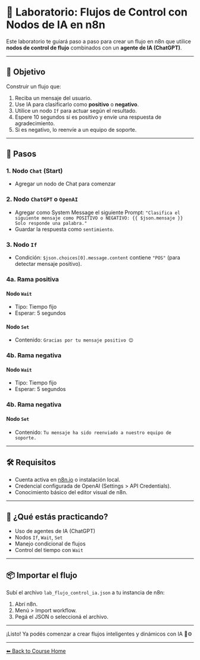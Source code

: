 
# 🧪 Laboratorio: Flujos de Control con Nodos de IA en n8n

Este laboratorio te guiará paso a paso para crear un flujo en n8n que utilice **nodos de control de flujo** combinados con un **agente de IA (ChatGPT)**.

---

## 🎯 Objetivo

Construir un flujo que:
1. Reciba un mensaje del usuario.
2. Use IA para clasificarlo como **positivo** o **negativo**.
3. Utilice un nodo `If` para actuar según el resultado.
4. Espere 10 segundos si es positivo y envíe una respuesta de agradecimiento.
5. Si es negativo, lo reenvíe a un equipo de soporte.

---

## 🧩 Pasos

### 1. Nodo `Chat` (Start)
- Agregar un nodo de Chat para comenzar

### 2. Nodo `ChatGPT` o `OpenAI`
- Agregar como System Message el siguiente Prompt: `"Clasifica el siguiente mensaje como POSITIVO o NEGATIVO:
{{ $json.mensaje }}
Solo responde una palabra."`
- Guardar la respuesta como `sentimiento`.

### 3. Nodo `If`
- Condición: `$json.choices[0].message.content` contiene `"POS"` (para detectar mensaje positivo).

### 4a. Rama positiva
#### Nodo `Wait`
- Tipo: Tiempo fijo
- Esperar: 5 segundos

#### Nodo `Set`
- Contenido: `Gracias por tu mensaje positivo 😊`

### 4b. Rama negativa
#### Nodo `Wait`
- Tipo: Tiempo fijo
- Esperar: 5 segundos

### 4b. Rama negativa
#### Nodo `Set`
- Contenido: `Tu mensaje ha sido reenviado a nuestro equipo de soporte.`


---

## 🛠 Requisitos

- Cuenta activa en [n8n.io](https://n8n.io) o instalación local.
- Credencial configurada de OpenAI (Settings > API Credentials).
- Conocimiento básico del editor visual de n8n.

---

## 🧠 ¿Qué estás practicando?

- Uso de agentes de IA (ChatGPT)
- Nodos `If`, `Wait`, `Set`
- Manejo condicional de flujos
- Control del tiempo con `Wait`

---

## 📦 Importar el flujo

Subí el archivo `lab_flujo_control_ia.json` a tu instancia de n8n:
1. Abrí n8n.
2. Menú > Import workflow.
3. Pegá el JSON o seleccioná el archivo.

---

¡Listo! Ya podés comenzar a crear flujos inteligentes y dinámicos con IA 🤖⚙️

---

[⬅ Back to Course Home](../../README.md)